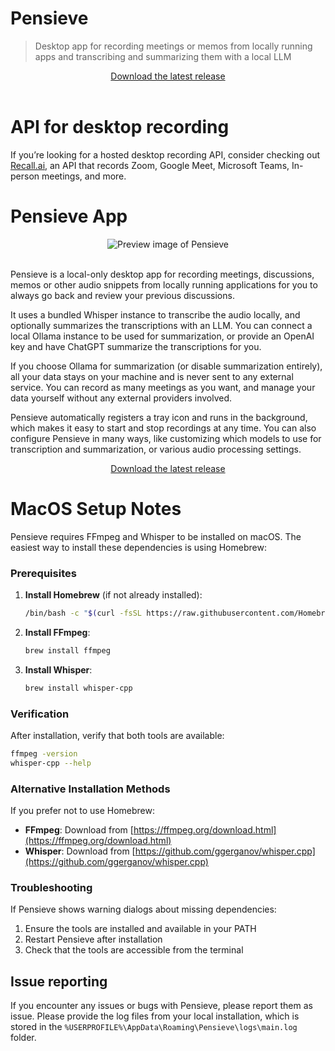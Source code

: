 # Pensieve

> Desktop app for recording meetings or memos from locally running apps and transcribing and summarizing them with a local LLM

<div align="center">
    <a href="https://github.com/lukasbach/pensieve/releases/latest">
        Download the latest release
    </a>
</div>
<br />

# API for desktop recording

If you’re looking for a hosted desktop recording API, consider checking out [Recall.ai](https://www.recall.ai/?utm_source=github&utm_medium=sponsorship&utm_campaign=pensieve), an API that records Zoom, Google Meet, Microsoft Teams, In-person meetings, and more.

# Pensieve App

<div align="center">
    <img src="https://github.com/lukasbach/pensieve/raw/main/images/preview.png" alt="Preview image of Pensieve" />
</div>
<br />

Pensieve is a local-only desktop app for recording meetings, discussions, memos or other audio
snippets from locally running applications for you to always go back and review your
previous discussions.

It uses a bundled Whisper instance to transcribe the audio locally, and optionally
summarizes the transcriptions with an LLM. You can connect a local Ollama instance to
be used for summarization, or provide an OpenAI key and have ChatGPT summarize the
transcriptions for you.

If you choose Ollama for summarization (or disable summarization entirely), all your
data stays on your machine and is never sent to any external service. You can record
as many meetings as you want, and manage your data yourself without any external
providers involved.

Pensieve automatically registers a tray icon and runs in the background, which
makes it easy to start and stop recordings at any time. You can also configure
Pensieve in many ways, like customizing which models to use for transcription
and summarization, or various audio processing settings.

<div align="center">
    <a href="https://github.com/lukasbach/pensieve/releases/latest">
        Download the latest release
    </a>
</div>


# MacOS Setup Notes

Pensieve requires FFmpeg and Whisper to be installed on macOS. The easiest way to install these dependencies is using Homebrew:

### Prerequisites

1. **Install Homebrew** (if not already installed):
   ```bash
   /bin/bash -c "$(curl -fsSL https://raw.githubusercontent.com/Homebrew/install/HEAD/install.sh)"
   ```

2. **Install FFmpeg**:
   ```bash
   brew install ffmpeg
   ```

3. **Install Whisper**:
   ```bash
   brew install whisper-cpp
   ```

### Verification

After installation, verify that both tools are available:

```bash
ffmpeg -version
whisper-cpp --help
```

### Alternative Installation Methods

If you prefer not to use Homebrew:

- **FFmpeg**: Download from [https://ffmpeg.org/download.html](https://ffmpeg.org/download.html)
- **Whisper**: Download from [https://github.com/ggerganov/whisper.cpp](https://github.com/ggerganov/whisper.cpp)

### Troubleshooting

If Pensieve shows warning dialogs about missing dependencies:
1. Ensure the tools are installed and available in your PATH
2. Restart Pensieve after installation
3. Check that the tools are accessible from the terminal

## Issue reporting

If you encounter any issues or bugs with Pensieve, please report them as issue.
Please provide the log files from your local installation, which is stored in
the `%USERPROFILE%\AppData\Roaming\Pensieve\logs\main.log` folder.
